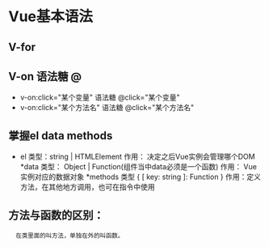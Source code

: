 # Vue基本语法

## V-for
## V-on 语法糖 @
   * v-on:click="某个变量" 语法糖 @click="某个变量"
   * v-on:click="某个方法名" 语法糖 @click="某个方法名"

## 掌握el data methods
  * el 类型：string | HTMLElement
        作用： 决定之后Vue实例会管理哪个DOM
  *data 类型： Object | Function(组件当中data必须是一个函数)
        作用： Vue实例对应的数据对象
  *methods 类型 { [ key: string ]: Function }
        作用：定义方法，在其他地方调用，也可在指令中使用

## 方法与函数的区别：
      在类里面的叫方法，单独在外的叫函数。
